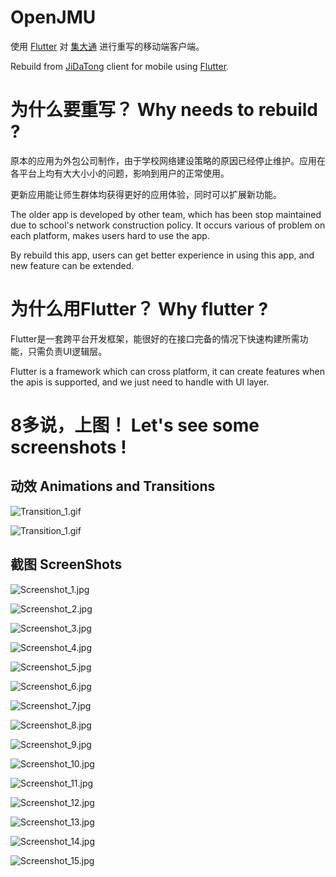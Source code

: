 # OpenJMU

使用 [Flutter](https://flutter.dev/) 对 [集大通](http://99.jmu.edu.cn/) 进行重写的移动端客户端。

Rebuild from [JiDaTong](http://99.jmu.edu.cn/) client for mobile using [Flutter](https://flutter.dev/).

# 为什么要重写？ Why needs to rebuild ?

原本的应用为外包公司制作，由于学校网络建设策略的原因已经停止维护。应用在各平台上均有大大小小的问题，影响到用户的正常使用。

更新应用能让师生群体均获得更好的应用体验，同时可以扩展新功能。

The older app is developed by other team, which has been stop maintained due to school's network construction policy. It occurs various of problem on each platform, makes users hard to use the app.

By rebuild this app, users can get better experience in using this app, and new feature can be extended.

# 为什么用Flutter？ Why flutter ?

Flutter是一套跨平台开发框架，能很好的在接口完备的情况下快速构建所需功能，只需负责UI逻辑层。

Flutter is a framework which can cross platform, it can create features when the apis is supported, and we just need to handle with UI layer.

# 8多说，上图！ Let's see some screenshots !

## 动效 Animations and Transitions

![Transition_1.gif](screenshots/Transition_1.gif)

![Transition_1.gif](screenshots/Transition_1.gif)

## 截图 ScreenShots
![Screenshot_1.jpg](screenshots/Screenshot_1.jpg)

![Screenshot_2.jpg](screenshots/Screenshot_2.jpg)

![Screenshot_3.jpg](screenshots/Screenshot_3.jpg)

![Screenshot_4.jpg](screenshots/Screenshot_4.jpg)

![Screenshot_5.jpg](screenshots/Screenshot_5.jpg)

![Screenshot_6.jpg](screenshots/Screenshot_6.jpg)

![Screenshot_7.jpg](screenshots/Screenshot_7.jpg)

![Screenshot_8.jpg](screenshots/Screenshot_8.jpg)

![Screenshot_9.jpg](screenshots/Screenshot_9.jpg)

![Screenshot_10.jpg](screenshots/Screenshot_10.jpg)

![Screenshot_11.jpg](screenshots/Screenshot_11.jpg)

![Screenshot_12.jpg](screenshots/Screenshot_12.jpg)

![Screenshot_13.jpg](screenshots/Screenshot_13.jpg)

![Screenshot_14.jpg](screenshots/Screenshot_14.jpg)

![Screenshot_15.jpg](screenshots/Screenshot_15.jpg)